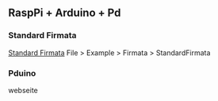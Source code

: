 	
## RaspPi + Arduino + Pd

### Standard Firmata

[Standard Firmata](firmata.png)
File > Example > Firmata > StandardFirmata

### Pduino

webseite




